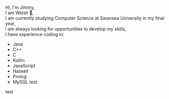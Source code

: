 Hi, I'm Jimmy,  
I am Welsh :wales:,  
I am currently studying Computer Science at Swansea University in my final year,  
I am always looking for opportunities to develop my skills,  
I have experience coding in:  
 - Java
 - C++
 - C
 - Kotlin
 - JavaScript
 - Haskell
 - Prolog
 - MySQL
test

test
